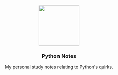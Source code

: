 <p align="center">
<img src="images/py.png" width="128" height="128"/><br/>
<h3 align="center">Python Notes</h3>
<p align="center">My personal study notes relating to Python's quirks.</p>
</p>
